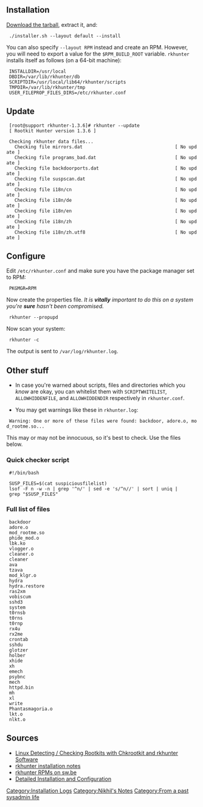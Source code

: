 Installation
------------

[Download the tarball](http://sourceforge.net/projects/rkhunter/files/),
extract it, and:

` ./installer.sh --layout default --install`

You can also specify `--layout RPM` instead and create an RPM. However,
you will need to export a value for the `$RPM_BUILD_ROOT` variable.
`rkhunter` installs itself as follows (on a 64-bit machine):

` INSTALLDIR=/usr/local`  
` DBDIR=/var/lib/rkhunter/db`  
` SCRIPTDIR=/usr/local/lib64/rkhunter/scripts`  
` TMPDIR=/var/lib/rkhunter/tmp`  
` USER_FILEPROP_FILES_DIRS=/etc/rkhunter.conf`

Update
------

` [root@support rkhunter-1.3.6]# rkhunter --update`  
` [ Rootkit Hunter version 1.3.6 ]`  
` `  
` Checking rkhunter data files...`  
`   Checking file mirrors.dat                                  [ No update ]`  
`   Checking file programs_bad.dat                             [ No update ]`  
`   Checking file backdoorports.dat                            [ No update ]`  
`   Checking file suspscan.dat                                 [ No update ]`  
`   Checking file i18n/cn                                      [ No update ]`  
`   Checking file i18n/de                                      [ No update ]`  
`   Checking file i18n/en                                      [ No update ]`  
`   Checking file i18n/zh                                      [ No update ]`  
`   Checking file i18n/zh.utf8                                 [ No update ]`

Configure
---------

Edit `/etc/rkhunter.conf` and make sure you have the package manager set
to RPM:

` PKGMGR=RPM`

Now create the properties file. *It is **vitally** important to do this
on a system you're **sure** hasn't been compromised.*

` rkhunter --propupd`

Now scan your system:

` rkhunter -c`

The output is sent to `/var/log/rkhunter.log`.

Other stuff
-----------

-   In case you're warned about scripts, files and directories which you
    *know* are okay, you can whitelist them with `SCRIPTWHITELIST`,
    `ALLOWHIDDENFILE`, and `ALLOWHIDDENDIR` respectively in
    `rkhunter.conf`.

<!-- -->

-   You may get warnings like these in `rkhunter.log`:

` Warning: One or more of these files were found: backdoor, adore.o, mod_rootme.so...`

This may or may not be innocuous, so it's best to check. Use the files
below.

### Quick checker script

` #!/bin/bash`  
` `  
` SUSP_FILES=$(cat suspiciousfilelist)`  
` lsof -F n -w -n | grep '^n/' | sed -e 's/^n//' | sort | uniq | grep "$SUSP_FILES"`

### Full list of files

` backdoor`  
` adore.o`  
` mod_rootme.so`  
` phide_mod.o`  
` lbk.ko`  
` vlogger.o`  
` cleaner.o`  
` cleaner`  
` ava`  
` tzava`  
` mod_klgr.o`  
` hydra`  
` hydra.restore`  
` ras2xm`  
` vobiscum`  
` sshd3`  
` system`  
` t0rnsb`  
` t0rns`  
` t0rnp`  
` rx4u`  
` rx2me`  
` crontab`  
` sshdu`  
` glotzer`  
` holber`  
` xhide`  
` xh`  
` emech`  
` psybnc`  
` mech`  
` httpd.bin`  
` mh`  
` xl`  
` write`  
` Phantasmagoria.o`  
` lkt.o`  
` nlkt.o`

Sources
-------

-   [Linux Detecting / Checking Rootkits with Chkrootkit and rkhunter
    Software](http://www.cyberciti.biz/faq/howto-check-linux-rootkist-with-detectors-software/)
-   [rkhunter installation
    notes](http://oesediez.blogspot.com/2008/06/installing-rootkit-hunter-on-centos-5.html)
-   [rkhunter RPMs on sw.be](http://packages.sw.be/rkhunter/)
-   [Detailed Installation and
    Configuration](http://sourceforge.net/apps/trac/rkhunter/wiki/SPRKH)

[Category:Installation Logs](Category:Installation_Logs "wikilink")
[Category:Nikhil's Notes](Category:Nikhil's_Notes "wikilink")
[Category:From a past sysadmin
life](Category:From_a_past_sysadmin_life "wikilink")
